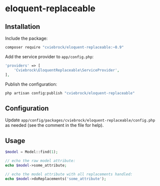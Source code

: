 # eloquent-replaceable


## Installation

Include the package:

```sh
composer require "cviebrock/eloquent-replaceable:~0.9"
```

Add the service provider to `app/config.php`:

```php
'providers' => [
    'Cviebrock\EloquentReplaceable\ServiceProvider',
],
```

Publish the configuration:

```sh
php artisan config:publish "cviebrock/eloquent-replaceable"
```


## Configuration

Update `app/config/packages/cviebrock/eloquent-replaceable/config.php` as needed (see the comment in the file for help).


## Usage

```php
$model = Model::find(1);

// echo the raw model attribute:
echo $model->some_attribute;

// echo the model attribute with all replacements handled:
echo $model->doReplacements('some_attribute');
```
